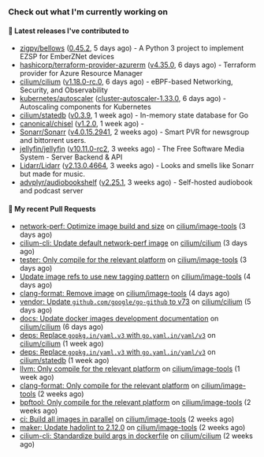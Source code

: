 ### Check out what I'm currently working on

#### 🔭 Latest releases I've contributed to

- [zigpy/bellows](https://github.com/zigpy/bellows) ([0.45.2](https://github.com/zigpy/bellows/releases/tag/0.45.2), 5 days ago) - A Python 3 project to implement EZSP for EmberZNet devices
- [hashicorp/terraform-provider-azurerm](https://github.com/hashicorp/terraform-provider-azurerm) ([v4.35.0](https://github.com/hashicorp/terraform-provider-azurerm/releases/tag/v4.35.0), 6 days ago) - Terraform provider for Azure Resource Manager
- [cilium/cilium](https://github.com/cilium/cilium) ([v1.18.0-rc.0](https://github.com/cilium/cilium/releases/tag/v1.18.0-rc.0), 6 days ago) - eBPF-based Networking, Security, and Observability
- [kubernetes/autoscaler](https://github.com/kubernetes/autoscaler) ([cluster-autoscaler-1.33.0](https://github.com/kubernetes/autoscaler/releases/tag/cluster-autoscaler-1.33.0), 6 days ago) - Autoscaling components for Kubernetes
- [cilium/statedb](https://github.com/cilium/statedb) ([v0.3.9](https://github.com/cilium/statedb/releases/tag/v0.3.9), 1 week ago) - In-memory state database for Go
- [canonical/chisel](https://github.com/canonical/chisel) ([v1.2.0](https://github.com/canonical/chisel/releases/tag/v1.2.0), 1 week ago) - 
- [Sonarr/Sonarr](https://github.com/Sonarr/Sonarr) ([v4.0.15.2941](https://github.com/Sonarr/Sonarr/releases/tag/v4.0.15.2941), 2 weeks ago) - Smart PVR for newsgroup and bittorrent users.
- [jellyfin/jellyfin](https://github.com/jellyfin/jellyfin) ([v10.11.0-rc2](https://github.com/jellyfin/jellyfin/releases/tag/v10.11.0-rc2), 3 weeks ago) - The Free Software Media System - Server Backend &amp; API
- [Lidarr/Lidarr](https://github.com/Lidarr/Lidarr) ([v2.13.0.4664](https://github.com/Lidarr/Lidarr/releases/tag/v2.13.0.4664), 3 weeks ago) - Looks and smells like Sonarr but made for music.
- [advplyr/audiobookshelf](https://github.com/advplyr/audiobookshelf) ([v2.25.1](https://github.com/advplyr/audiobookshelf/releases/tag/v2.25.1), 3 weeks ago) - Self-hosted audiobook and podcast server

#### 🔨 My recent Pull Requests

- [network-perf: Optimize image build and size](https://github.com/cilium/image-tools/pull/354) on [cilium/image-tools](https://github.com/cilium/image-tools) (3 days ago)
- [cilium-cli: Update default network-perf image](https://github.com/cilium/cilium/pull/40376) on [cilium/cilium](https://github.com/cilium/cilium) (3 days ago)
- [tester: Only compile for the relevant platform](https://github.com/cilium/image-tools/pull/353) on [cilium/image-tools](https://github.com/cilium/image-tools) (3 days ago)
- [Update image refs to use new tagging pattern](https://github.com/cilium/image-tools/pull/351) on [cilium/image-tools](https://github.com/cilium/image-tools) (4 days ago)
- [clang-format: Remove image](https://github.com/cilium/image-tools/pull/350) on [cilium/image-tools](https://github.com/cilium/image-tools) (4 days ago)
- [vendor: Update `github.com/google/go-github` to v73](https://github.com/cilium/cilium/pull/40326) on [cilium/cilium](https://github.com/cilium/cilium) (5 days ago)
- [docs: Update docker images development documentation](https://github.com/cilium/cilium/pull/40299) on [cilium/cilium](https://github.com/cilium/cilium) (6 days ago)
- [deps: Replace `gopkg.in/yaml.v3` with `go.yaml.in/yaml/v3`](https://github.com/cilium/cilium/pull/40224) on [cilium/cilium](https://github.com/cilium/cilium) (1 week ago)
- [deps: Replace `gopkg.in/yaml.v3` with `go.yaml.in/yaml/v3`](https://github.com/cilium/statedb/pull/88) on [cilium/statedb](https://github.com/cilium/statedb) (1 week ago)
- [llvm: Only compile for the relevant platform](https://github.com/cilium/image-tools/pull/343) on [cilium/image-tools](https://github.com/cilium/image-tools) (1 week ago)
- [clang-format: Only compile for the relevant platform](https://github.com/cilium/image-tools/pull/340) on [cilium/image-tools](https://github.com/cilium/image-tools) (2 weeks ago)
- [bpftool: Only compile for the relevant platform](https://github.com/cilium/image-tools/pull/339) on [cilium/image-tools](https://github.com/cilium/image-tools) (2 weeks ago)
- [ci: Build all images in parallel](https://github.com/cilium/image-tools/pull/338) on [cilium/image-tools](https://github.com/cilium/image-tools) (2 weeks ago)
- [maker: Update hadolint to 2.12.0](https://github.com/cilium/image-tools/pull/337) on [cilium/image-tools](https://github.com/cilium/image-tools) (2 weeks ago)
- [cilium-cli: Standardize build args in dockerfile](https://github.com/cilium/cilium/pull/40126) on [cilium/cilium](https://github.com/cilium/cilium) (2 weeks ago)

